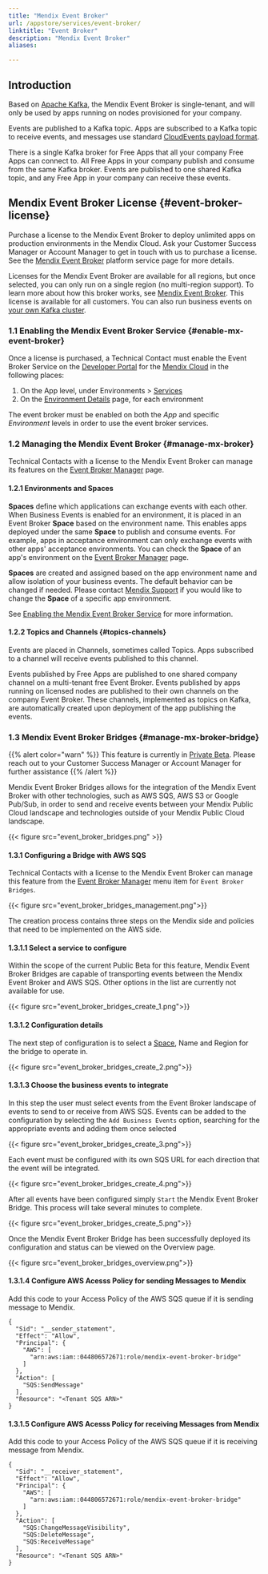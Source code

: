 ```yaml
---
title: "Mendix Event Broker"
url: /appstore/services/event-broker/
linktitle: "Event Broker"
description: "Mendix Event Broker"
aliases:

---
```


## Introduction

Based on [Apache Kafka](https://kafka.apache.org/), the Mendix Event Broker is single-tenant, and will only be used by apps running on nodes provisioned for your company.

Events are published to a Kafka topic. Apps are subscribed to a Kafka topic to receive events, and messages use standard [CloudEvents payload format](https://github.com/cloudevents/spec/blob/v1.0.1/spec.md).

There is a single Kafka broker for Free Apps that all your company Free Apps can connect to. All Free Apps in your company publish and consume from the same Kafka broker. Events are published to one shared Kafka topic, and any Free App in your company can receive these events.

## Mendix Event Broker License {#event-broker-license}

Purchase a license to the Mendix Event Broker to deploy unlimited apps on production environments in the Mendix Cloud. Ask your Customer Success Manager or Account Manager to get in touch with us to purchase a license. See the [Mendix Event Broker](https://marketplace.mendix.com/link/component/202907) platform service page for more details.

Licenses for the Mendix Event Broker are available for all regions, but once selected, you can only run on a single region (no multi-region support). To learn more about how this broker works, see [Mendix Event Broker](#mendix-event-broker). This license is available for all customers. You can also run business events on [your own Kafka cluster](#byok).

### 1.1 Enabling the Mendix Event Broker Service {#enable-mx-event-broker}

Once a license is purchased, a Technical Contact must enable the Event Broker Service on the [Developer Portal](/developerportal/) for the [Mendix Cloud](/developerportal/deploy/mendix-cloud-deploy/) in the following places:

1. On the App level, under Environments > [Services](/developerportal/deploy/environments/#services)
2. On the [Environment Details](/developerportal/deploy/environments-details/#services) page, for each environment

The event broker must be enabled on both the *App* and specific *Environment* levels in order to use the event broker services.

### 1.2 Managing the Mendix Event Broker {#manage-mx-broker}

Technical Contacts with a license to the Mendix Event Broker can manage its features on the [Event Broker Manager](https://broker.mendix.com/) page.

#### 1.2.1 Environments and Spaces

**Spaces** define which applications can exchange events with each other. When Business Events is enabled for an environment, it is placed in an Event Broker **Space** based on the environment name. This enables apps deployed under the same **Space** to publish and consume events. For example, apps in acceptance environment can only exchange events with other apps' acceptance environments. You can check the **Space** of an app's environment on the [Event Broker Manager](https://broker.mendix.com/) page.

**Spaces** are created and assigned based on the app environment name and allow isolation of your business events. The default behavior can be changed if needed. Please contact [Mendix Support](https://support.mendix.com/) if you would like to change the **Space** of a specific app environment.

See [Enabling the Mendix Event Broker Service](#enable-mx-event-broker) for more information.

#### 1.2.2 Topics and Channels {#topics-channels}

Events are placed in Channels, sometimes called Topics. Apps subscribed to a channel will receive events published to this channel.

Events published by Free Apps are published to one shared company channel on a multi-tenant free Event Broker. Events published by apps running on licensed nodes are published to their own channels on the company Event Broker. These channels, implemented as topics on Kafka, are automatically created upon deployment of the app publishing the events.

### 1.3 Mendix Event Broker Bridges {#manage-mx-broker-bridge}

{{% alert color="warn" %}}
This feature is currently in [Private Beta](/releasenotes/beta-features/).  Please reach out to your Customer Success Manager or Account Manager for further assistance
{{% /alert %}}

Mendix Event Broker Bridges allows for the integration of the Mendix Event Broker with other technologies, such as AWS SQS, AWS S3 or Google Pub/Sub, in order to send and receive events between your Mendix Public Cloud landscape and technologies outside of your Mendix Public Cloud landscape.

{{< figure src="event_broker_bridges.png" >}}

#### 1.3.1 Configuring a Bridge with AWS SQS

Technical Contacts with a license to the Mendix Event Broker can manage this feature from the [Event Broker Manager](https://broker.mendix.com/) menu item for `Event Broker Bridges`.

{{< figure src="event_broker_bridges_management.png">}}

The creation process contains three steps on the Mendix side and policies that need to be implemented on the AWS side.

#### 1.3.1.1 Select a service to configure

Within the scope of the current Public Beta for this feature, Mendix Event Broker Bridges are capable of transporting events between the Mendix Event Broker and AWS SQS.  Other options in the list are currently not available for use.

{{< figure src="event_broker_bridges_create_1.png">}}

#### 1.3.1.2 Configuration details

The next step of configuration is to select a [Space](#manage-mx-broker), Name and Region for the bridge to operate in.

{{< figure src="event_broker_bridges_create_2.png">}}

#### 1.3.1.3 Choose the business events to integrate

In this step the user must select events from the Event Broker landscape of events to send to or receive from AWS SQS.  Events can be added to the configuration by selecting the `Add Business Events` option, searching for the appropriate events and adding them once selected

{{< figure src="event_broker_bridges_create_3.png">}}

Each event must be configured with its own SQS URL for each direction that the event will be integrated.

{{< figure src="event_broker_bridges_create_4.png">}}

After all events have been configured simply `Start` the Mendix Event Broker Bridge.  This process will take several minutes to complete.

{{< figure src="event_broker_bridges_create_5.png">}}

Once the Mendix Event Broker Bridge has been successfully deployed its configuration and status can be viewed on the Overview page.

{{< figure src="event_broker_bridges_overview.png">}}

#### 1.3.1.4 Configure AWS Acesss Policy for sending Messages to Mendix

Add this code to your Access Policy of the AWS SQS queue if it is sending message to Mendix.

```
{
  "Sid": "__sender_statement",
  "Effect": "Allow",
  "Principal": {
    "AWS": [
      "arn:aws:iam::044806572671:role/mendix-event-broker-bridge"
    ]
  },
  "Action": [
    "SQS:SendMessage"
  ],
  "Resource": "<Tenant SQS ARN>"
}
```

#### 1.3.1.5 Configure AWS Acesss Policy for receiving Messages from Mendix

Add this code to your Access Policy of the AWS SQS queue if it is receiving message from Mendix.

```
{
  "Sid": "__receiver_statement",
  "Effect": "Allow",
  "Principal": {
    "AWS": [
      "arn:aws:iam::044806572671:role/mendix-event-broker-bridge"
    ]
  },
  "Action": [
    "SQS:ChangeMessageVisibility",
    "SQS:DeleteMessage",
    "SQS:ReceiveMessage"
  ],
  "Resource": "<Tenant SQS ARN>"
}
```

